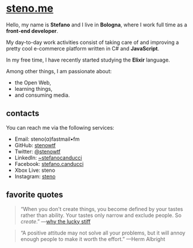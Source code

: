 # [steno.me](http://steno.me/)

Hello, my name is **Stefano** and I live in **Bologna**, where I work full time as a **front-end developer**.

My day-to-day work activities consist of taking care of and improving a pretty cool e-commerce platform written in C# and **JavaScript**.

In my free time, I have recently started studying the **Elixir** language.

Among other things, I am passionate about:

- the Open Web,
- learning things,
- and consuming media.

## contacts

You can reach me via the following services:

- Email: steno(α)fastmail•fm
- GitHub: [stenowtf](https://github.com/stenowtf)
- Twitter: [@stenowtf](https://twitter.com/stenowtf)
- LinkedIn: [~stefanocanducci](https://www.linkedin.com/in/~stefanocanducci/)
- Facebook: [stefano.canducci](https://www.facebook.com/stefano.canducci)
- Xbox Live: steno
- Instagram: [steno](https://www.instagram.com/steno)

## favorite quotes

> “When you don't create things, you become defined by your tastes rather than ability. Your tastes only narrow and exclude people. So _create_.” —[why the lucky stiff](https://en.wikipedia.org/wiki/Why_the_lucky_stiff)

> “A positive attitude may not solve all your problems, but it will annoy enough people to make it worth the effort.” —Herm Albright
